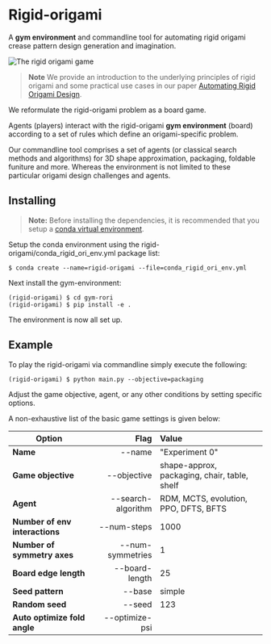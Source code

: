 # Rigid-origami
A **gym environment** and commandline tool for automating rigid origami crease pattern design generation and imagination. 

![The rigid origami game](/assets/images/method.png)

> **Note** We provide an introduction to the underlying principles of rigid origami and some practical use cases in our paper [Automating Rigid Origami Design](https://arxiv.com).

We reformulate the rigid-origami problem as a board game. 

Agents (players) interact with the rigid-origami **gym environment** (board) according to a set of rules which define an origami-specific problem. 

Our commandline tool comprises a set of agents (or classical search methods and algorithms) for 3D shape approximation, packaging, foldable funiture and more. Whereas the environment is not limited to these particular origami design challenges and agents. 


## Installing
> **Note:** Before installing the dependencies, it is recommended that you setup a [conda virtual environment](https://conda.io/projects/conda/en/latest/user-guide/getting-started.html).

Setup the conda environment using the rigid-origami/conda_rigid_ori_env.yml package list:

```
$ conda create --name=rigid-origami --file=conda_rigid_ori_env.yml
```

Next install the gym-environment:

```
(rigid-origami) $ cd gym-rori
(rigid-origami) $ pip install -e .
```

The environment is now all set up.

## Example
To play the rigid-origami via commandline simply execute the following:

```
(rigid-origami) $ python main.py --objective=packaging  
```

Adjust the game objective, agent, or any other conditions by setting specific options.

A non-exhaustive list of the basic game settings is given below:

|  Option                       | Flag                | Value                                       |
| -------------                 |-------------:       | :-----                                      |
| **Name**                      | --name              | "Experiment 0"                              |
| **Game objective**            | --objective         | shape-approx, packaging, chair, table, shelf|
| **Agent**                     | --search-algorithm  | RDM, MCTS, evolution, PPO, DFTS, BFTS       |
| **Number of env interactions**| --num-steps         | 1000                                        |
| **Number of symmetry axes**   | --num-symmetries    | 1                                           |
| **Board edge length**         | --board-length      | 25                                          |
| **Seed pattern**              | --base              | simple                                      |
| **Random seed**               | --seed              | 123                                         |
| **Auto optimize fold angle**  | --optimize-psi      |                                             |

